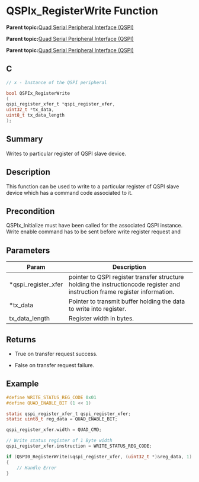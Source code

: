 # QSPIx\_RegisterWrite Function

**Parent topic:**[Quad Serial Peripheral Interface \(QSPI\)](GUID-AA725558-EF5D-4D83-9378-06E61B172173.md)

**Parent topic:**[Quad Serial Peripheral Interface \(QSPI\)](GUID-83EB94B5-4BF1-4820-A486-C5B9D1099320.md)

**Parent topic:**[Quad Serial Peripheral Interface \(QSPI\)](GUID-56797157-F046-4DD8-9A9F-CFC59C3A989A.md)

## C

```c
// x - Instance of the QSPI peripheral

bool QSPIx_RegisterWrite
(
qspi_register_xfer_t *qspi_register_xfer,
uint32_t *tx_data,
uint8_t tx_data_length
);
```

## Summary

Writes to particular register of QSPI slave device.

## Description

This function can be used to write to a particular register of QSPI slave device which has a command code associated to it.

## Precondition

QSPIx\_Initialize must have been called for the associated QSPI instance. Write enable command has to be sent before write register request and

## Parameters

|Param|Description|
|-----|-----------|
|\*qspi\_register\_xfer|pointer to QSPI register transfer structure holding the instructioncode register and instruction frame register information.|
|\*tx\_data|Pointer to transmit buffer holding the data to write into register.|
|tx\_data\_length|Register width in bytes.|

## Returns

-   True on transfer request success.

-   False on transfer request failure.


## Example

```c
#define WRITE_STATUS_REG_CODE 0x01
#define QUAD_ENABLE_BIT (1 << 1)

static qspi_register_xfer_t qspi_register_xfer;
static uint8_t reg_data = QUAD_ENABLE_BIT;

qspi_register_xfer.width = QUAD_CMD;

// Write status register of 1 Byte width
qspi_register_xfer.instruction = WRITE_STATUS_REG_CODE;

if (QSPI0_RegisterWrite(&qspi_register_xfer, (uint32_t *)&reg_data, 1) == false)
{
    // Handle Error
}

```

